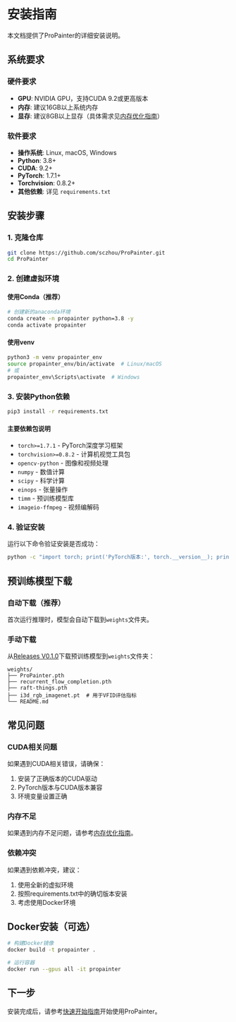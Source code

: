 # 安装指南

本文档提供了ProPainter的详细安装说明。

## 系统要求

### 硬件要求
- **GPU**: NVIDIA GPU，支持CUDA 9.2或更高版本
- **内存**: 建议16GB以上系统内存
- **显存**: 建议8GB以上显存（具体需求见[内存优化指南](memory_optimization.md)）

### 软件要求
- **操作系统**: Linux, macOS, Windows
- **Python**: 3.8+
- **CUDA**: 9.2+
- **PyTorch**: 1.7.1+
- **Torchvision**: 0.8.2+
- **其他依赖**: 详见 `requirements.txt`

## 安装步骤

### 1. 克隆仓库

```bash
git clone https://github.com/sczhou/ProPainter.git
cd ProPainter
```

### 2. 创建虚拟环境

#### 使用Conda（推荐）
```bash
# 创建新的anaconda环境
conda create -n propainter python=3.8 -y
conda activate propainter
```

#### 使用venv
```bash
python3 -m venv propainter_env
source propainter_env/bin/activate  # Linux/macOS
# 或
propainter_env\Scripts\activate  # Windows
```

### 3. 安装Python依赖

```bash
pip3 install -r requirements.txt
```

#### 主要依赖包说明
- `torch>=1.7.1` - PyTorch深度学习框架
- `torchvision>=0.8.2` - 计算机视觉工具包
- `opencv-python` - 图像和视频处理
- `numpy` - 数值计算
- `scipy` - 科学计算
- `einops` - 张量操作
- `timm` - 预训练模型库
- `imageio-ffmpeg` - 视频编解码

### 4. 验证安装

运行以下命令验证安装是否成功：

```bash
python -c "import torch; print('PyTorch版本:', torch.__version__); print('CUDA可用:', torch.cuda.is_available())"
```

## 预训练模型下载

### 自动下载（推荐）
首次运行推理时，模型会自动下载到`weights`文件夹。

### 手动下载
从[Releases V0.1.0](https://github.com/sczhou/ProPainter/releases/tag/v0.1.0)下载预训练模型到`weights`文件夹：

```
weights/
├── ProPainter.pth
├── recurrent_flow_completion.pth
├── raft-things.pth
├── i3d_rgb_imagenet.pt  # 用于VFID评估指标
└── README.md
```

## 常见问题

### CUDA相关问题
如果遇到CUDA相关错误，请确保：
1. 安装了正确版本的CUDA驱动
2. PyTorch版本与CUDA版本兼容
3. 环境变量设置正确

### 内存不足
如果遇到内存不足问题，请参考[内存优化指南](memory_optimization.md)。

### 依赖冲突
如果遇到依赖冲突，建议：
1. 使用全新的虚拟环境
2. 按照requirements.txt中的确切版本安装
3. 考虑使用Docker环境

## Docker安装（可选）

```bash
# 构建Docker镜像
docker build -t propainter .

# 运行容器
docker run --gpus all -it propainter
```

## 下一步

安装完成后，请参考[快速开始指南](quick_start.md)开始使用ProPainter。